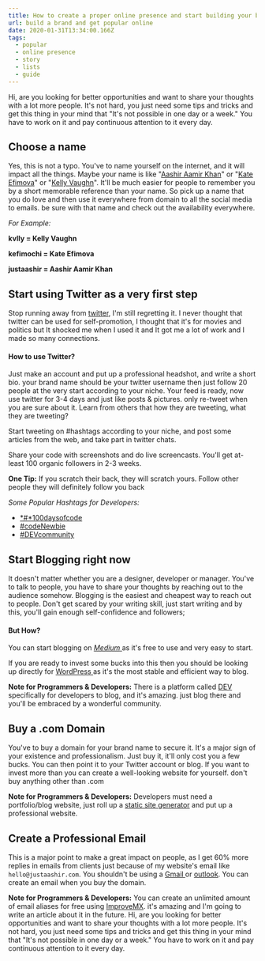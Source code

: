```yaml
---
title: How to create a proper online presence and start building your brand
url: build a brand and get popular online
date: 2020-01-31T13:34:00.166Z
tags:
  - popular
  - online presence
  - story
  - lists
  - guide
---
```

Hi, are you looking for better opportunities and want to share your thoughts with a lot more people. It's not hard, you just need some tips and tricks and get this thing in your mind that "It's not possible in one day or a week." You have to work on it and pay continuous attention to it every day.

## Choose a name

Yes, this is not a typo. You've to name yourself on the internet, and it will impact all the things. Maybe your name is like "[Aashir Aamir Khan](justaashir.com)" or "[Kate Efimova](https://twitter.com/kefimochi)" or "[Kelly Vaughn](https://twitter.com/kvlly)". It'll be much easier for people to remember you by a short memorable reference than your name. So pick up a name that you do love and then use it everywhere from domain to all the social media to emails. be sure with that name and check out the availability everywhere.

*For Example:*

**kvlly = Kelly Vaughn**

**kefimochi = Kate Efimova**

**justaashir = Aashir Aamir Khan**

## Start using Twitter as a very first step

Stop running away from [twitter](https://twitter.com/), I'm still regretting it. I never thought that twitter can be used for self-promotion, I thought that it's for movies and politics but It shocked me when I used it and It got me a lot of work and I made so many connections. 

#### How to use Twitter?

Just make an account and put up a professional headshot, and write a short bio. your brand name should be your twitter username then just follow 20 people at the very start according to your niche. Your feed is ready, now use twitter for 3-4 days and just like posts & pictures. only re-tweet when you are sure about it. Learn from others that how they are tweeting, what they are tweeting? 

Start tweeting on #hashtags according to your niche, and post some articles from the web, and take part in twitter chats.

Share your code with screenshots and do live screencasts. You'll get at-least 100 organic followers in 2-3 weeks. 

**One Tip:** If you scratch their back, they will scratch yours.  Follow other people they will definitely follow you back

*Some Popular Hashtags for Developers:*

* [*\#*100daysofcode](https://twitter.com/search?q=%23100daysofcode&src=typed_query)
* [\#codeNewbie](https://twitter.com/search?q=%23CodeNewbie&src=typeahead_click)
* [\#DEVcommunity](https://twitter.com/search?q=%23DEVcommunity&src=typeahead_click)

## Start Blogging right now

It doesn't matter whether you are a designer, developer or manager. You've to talk to people, you have to share your thoughts by reaching out to the audience somehow. Blogging is the easiest and cheapest way to reach out to people. Don't get scared by your writing skill, just start writing and by this, you'll gain enough self-confidence and followers;

#### But How?

You can start blogging on [*Medium* ](https://www.medium.com)as it's free to use and very easy to start. 

If you are ready to invest some bucks into this then you should be looking up directly for [WordPress ](https://www.wordpress.org)as it's the most stable and efficient way to blog.

**Note for Programmers & Developers:** There is a platform called [DEV ](https://www.dev.to)specifically for developers to blog, and it's amazing. just blog there and you'll be embraced by a wonderful community.

## Buy a .com Domain

You've to buy a domain for your brand name to secure it. It's a major sign of your existence and professionalism. Just buy it, it'll only cost you a few bucks. You can then point it to your Twitter account or blog. If you want to invest more than you can create a well-looking website for yourself. don't buy anything other than .com

**Note for Programmers & Developers:** Developers must need a portfolio/blog website, just roll up a [static site generator](https://www.staticgen.com/) and put up a professional website.

## Create a Professional Email

This is a major point to make a great impact on people, as I get 60% more replies in emails from clients just because of my website's email like `hello@justaashir.com`. You shouldn't be using a [Gmail ](https://mail.google.com/mail/u/0/)or [outlook](https://www.outlook.com). You can create an email when you buy the domain. 

**Note for Programmers & Developers:** You can create an unlimited amount of email aliases for free using [ImproveMX](https://www.improvemx.com). it's amazing and I'm going to write an article about it in the future. Hi, are you looking for better opportunities and want to share your thoughts with a lot more people. It's not hard, you just need some tips and tricks and get this thing in your mind that "It's not possible in one day or a week." You have to work on it and pay continuous attention to it every day.
